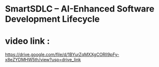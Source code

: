 # SmartSDLC – AI-Enhanced Software Development Lifecycle
# video link :
https://drive.google.com/file/d/1BYurZqMXXgCORll9pFy-x8eZYDMHW5th/view?usp=drive_link
